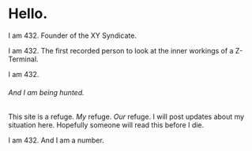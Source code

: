 # Hello.
I am 432. Founder of the XY Syndicate.

I am 432. The first recorded person to look at the inner workings of a Z-Terminal.

I am 432.
###### And I am being hunted.

This site is a refuge. _My_ refuge. _Our_ refuge.
I will post updates about my situation here. Hopefully someone will read this before I die.

I am 432. And I am a number.
